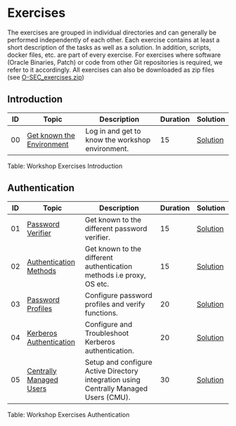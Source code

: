 # Exercises

The exercises are grouped in individual directories and can generally be
performed independently of each other. Each exercise contains at least a short
description of the tasks as well as a solution. In addition, scripts, docker
files, etc. are part of every exercise. For exercises where software (Oracle
Binaries, Patch) or code from other Git repositories is required, we refer to
it accordingly. All exercises can also be downloaded as zip files (see
[O-SEC_exercises.zip](../others/O-SEC_exercises.zip))

## Introduction

| ID | Topic                                                               | Description                                                                           | Duration | Solution                                      |
|----|---------------------------------------------------------------------|---------------------------------------------------------------------------------------|----------|-----------------------------------------------|
| 00 | [Get known the Environment](ex00/1x00en-Exercise.md)      | Log in and get to know the workshop environment.                                      | 15       | [Solution](ex00/1x00en-Solution.md) |

Table: Workshop Exercises Introduction

## Authentication

| ID | Topic                                                               | Description                                                                           | Duration | Solution                                      |
|----|---------------------------------------------------------------------|---------------------------------------------------------------------------------------|----------|-----------------------------------------------|
| 01 | [Password Verifier](ex01/1x01en-Exercise.md)              | Get known to the different password verifier.                                         | 15       | [Solution](ex01/1x01en-Solution.md) |
| 02 | [Authentication Methods](ex02/1x02en-Exercise.md)         | Get known to the different authentication methods i.e proxy, OS etc.                  | 15       | [Solution](ex02/1x02en-Solution.md) |
| 03 | [Password Profiles](ex03/1x03en-Exercise.md)              | Configure password profiles and verify functions.                                     | 20       | [Solution](ex03/1x03en-Solution.md) |
| 04 | [Kerberos Authentication](ex04/1x04en-Exercise.md)        | Configure and Troubleshoot Kerberos authentication.                                   | 20       | [Solution](ex04/1x04en-Solution.md) |
| 05 | [Centrally Managed Users](ex05/1x05en-Exercise.md)        | Setup and configure Active Directory integration using Centrally Managed Users (CMU). | 30       | [Solution](ex05/1x05en-Solution.md) |

Table: Workshop Exercises Authentication
